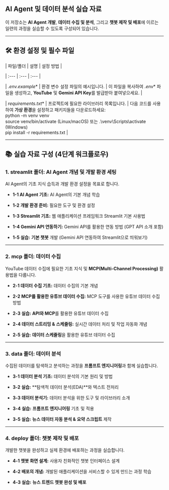 ## AI Agent 및 데이터 분석 실습 자료

이 저장소는 **AI Agent 개발**, **데이터 수집 및 분석**, 그리고 **챗봇 제작 및 배포**에 이르는 일련의 과정을 실습할 수 있도록 구성되어 있습니다.

-----

## 🛠️ 환경 설정 및 필수 파일

| 파일/폴더 | 설명 | 설정 방법 |

| :--- | :--- | :--- |

| *.env.example** | 환경 변수 설정 파일의 예시입니다. | 이 파일을 복사하여 *.env** 파일을 생성하고, **YouTube** 및 **Gemini API Key**를 발급받아 붙여넣으세요. |

| *requirements.txt** | 프로젝트에 필요한 라이브러리 목록입니다. | 다음 코드를 사용하여 **가상 환경**을 설정하고 패키지들을 다운로드하세요: <br> python -m venv venv <br> source venv/bin/activate (Linux/macOS) 또는 .\venv\Scripts\activate (Windows) <br> pip install -r requirements.txt |

-----

## 📚 실습 자료 구성 (4단계 워크플로우)

### 1\. streamlit 폴더: AI Agent 개념 및 개발 환경 세팅

AI Agent의 기초 지식 습득과 개발 환경 설정을 목표로 합니다.

  * **1-1 AI Agent 기초:** AI Agent의 기본 개념 학습

  * **1-2 개발 환경 준비:** 필요한 도구 및 환경 설정

  * **1-3 Streamlit 기초:** 웹 애플리케이션 프레임워크 Streamlit 기본 사용법

  * **1-4 Gemini API 연동하기:** Gemini API를 활용한 연동 방법 (GPT API 소개 포함)

  * **1-5 실습:** **기본 챗봇** 개발 (Gemini API 연동하여 Streamlit으로 띄워보기)

-----

### 2\. mcp 폴더: 데이터 수집

YouTube 데이터 수집에 필요한 기초 지식 및 **MCP(Multi-Channel Processing)** 활용법을 다룹니다.

  * **2-1 데이터 수집 기초:** 데이터 수집의 기본 개념

  * **2-2 MCP를 활용한 유튜브 데이터 수집:** MCP 도구를 사용한 유튜브 데이터 수집 방법

  * **2-3 실습:** **API와 MCP**를 활용한 유튜브 데이터 수집

  * **2-4 데이터 스트리밍 & 스케줄링:** 실시간 데이터 처리 및 작업 자동화 개념

  * **2-5 실습:** **데이터 스케줄링**을 활용한 유튜브 데이터 수집

-----

### 3\. data 폴더: 데이터 분석

수집된 데이터를 탐색하고 분석하는 과정을 **프롬프트 엔지니어링**과 함께 실습합니다.

  * **3-1 데이터 분석 기초:** 데이터 분석의 기본 원리 및 방법

  * **3-2 실습:** \*\*탐색적 데이터 분석(EDA)\*\*와 텍스트 전처리

  * **3-3 데이터 분석기:** 데이터 분석을 위한 도구 및 라이브러리 소개

  * **3-4 실습:** **프롬프트 엔지니어링** 기초 및 적용

  * **3-5 실습:** **뉴스 데이터 자동 분석 & 요약 스크립트** 제작

-----

### 4\. deploy 폴더: 챗봇 제작 및 배포

개발한 챗봇을 완성하고 실제 환경에 배포하는 과정을 실습합니다.

  * **4-1 챗봇 화면 설계:** 사용자 친화적인 챗봇 인터페이스 설계

  * **4-2 배포의 개념:** 개발된 애플리케이션을 서비스할 수 있게 만드는 과정 학습

  * **4-3 실습:** **뉴스 트렌드 챗봇 완성 및 배포**
